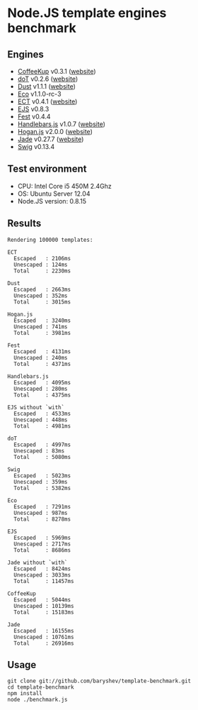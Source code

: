 # Node.JS template engines benchmark

## Engines

- [CoffeeKup](https://github.com/mauricemach/coffeekup) v0.3.1 ([website](http://coffeekup.org/))
- [doT](https://github.com/olado/doT) v0.2.6 ([website](http://olado.github.com/doT/))
- [Dust](https://github.com/linkedin/dustjs) v1.1.1 ([website](http://linkedin.github.com/dustjs/))
- [Eco](https://github.com/sstephenson/eco) v1.1.0-rc-3
- [ECT](https://github.com/baryshev/ect) v0.4.1 ([website](http://ectjs.com/))
- [EJS](https://github.com/visionmedia/ejs) v0.8.3
- [Fest](https://github.com/mailru/fest) v0.4.4
- [Handlebars.js](https://github.com/wycats/handlebars.js/) v1.0.7 ([website](http://handlebarsjs.com/))
- [Hogan.js](https://github.com/twitter/hogan.js) v2.0.0 ([website](http://twitter.github.com/hogan.js/))
- [Jade](https://github.com/visionmedia/jade) v0.27.7 ([website](http://jade-lang.com/))
- [Swig](https://github.com/paularmstrong/swig) v0.13.4

## Test environment

- CPU: Intel Core i5 450M 2.4Ghz
- OS: Ubuntu Server 12.04
- Node.JS version: 0.8.15

## Results

	Rendering 100000 templates:
	
	ECT
	  Escaped   : 2106ms
	  Unescaped : 124ms
	  Total     : 2230ms
	
	Dust
	  Escaped   : 2663ms
	  Unescaped : 352ms
	  Total     : 3015ms
	
	Hogan.js
	  Escaped   : 3240ms
	  Unescaped : 741ms
	  Total     : 3981ms
	
	Fest
	  Escaped   : 4131ms
	  Unescaped : 240ms
	  Total     : 4371ms
	
	Handlebars.js
	  Escaped   : 4095ms
	  Unescaped : 280ms
	  Total     : 4375ms
	
	EJS without `with`
	  Escaped   : 4533ms
	  Unescaped : 448ms
	  Total     : 4981ms
	
	doT
	  Escaped   : 4997ms
	  Unescaped : 83ms
	  Total     : 5080ms
	
	Swig
	  Escaped   : 5023ms
	  Unescaped : 359ms
	  Total     : 5382ms
	
	Eco
	  Escaped   : 7291ms
	  Unescaped : 987ms
	  Total     : 8278ms
	
	EJS
	  Escaped   : 5969ms
	  Unescaped : 2717ms
	  Total     : 8686ms
	
	Jade without `with`
	  Escaped   : 8424ms
	  Unescaped : 3033ms
	  Total     : 11457ms
	
	CoffeeKup
	  Escaped   : 5044ms
	  Unescaped : 10139ms
	  Total     : 15183ms
	
	Jade
	  Escaped   : 16155ms
	  Unescaped : 10761ms
	  Total     : 26916ms

## Usage

	git clone git://github.com/baryshev/template-benchmark.git
	cd template-benchmark
	npm install
	node ./benchmark.js
